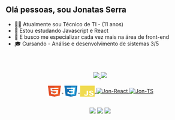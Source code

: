 ## Olá pessoas, sou Jonatas Serra

- 🥷🏽 Atualmente sou Técnico de TI - (11 anos)
- 📖 Estou estudando Javascript e React
- 🔭 E busco me especializar cada vez mais na área de front-end
- 🎓 Cursando - Análise e desenvolvimento de sistemas 3/5

<br><br>

<div align="center">
  <a href="https://github.com/Jonatas-Serra">
  <img height="180em" src="https://github-readme-stats.vercel.app/api?username=Jonatas-Serra&show_icons=true&theme=tokyonight&include_all_commits=true&count_private=true"/>
  <img height="180em" src="https://github-readme-stats.vercel.app/api/top-langs/?username=Jonatas-Serra&&langs_count=7&theme=tokyonight"/>
</div>
  
<div align="center" style="display: inline_block"><br>
  <img align="center" alt="Jon-HTML" height="30" width="40" src="https://raw.githubusercontent.com/devicons/devicon/master/icons/html5/html5-original.svg">
  <img align="center" alt="Jon-CSS" height="30" width="40" src="https://raw.githubusercontent.com/devicons/devicon/master/icons/css3/css3-original.svg">
  <img align="center" alt="Jon-Js" height="30" width="40" src="https://raw.githubusercontent.com/devicons/devicon/master/icons/javascript/javascript-plain.svg">
  <img align="center" alt="Jon-React" height="30" width="40" src="https://cdn.jsdelivr.net/gh/devicons/devicon/icons/react/react-original-wordmark.svg">
  <img align="center" alt="Jon-TS" height="30" width="40" src="https://cdn.jsdelivr.net/gh/devicons/devicon/icons/typescript/typescript-original.svg">
</div>
  
##
  
<div align="center"> 
  <a href="https://instagram.com/jonatas.serra" target="_blank"><img src="https://img.icons8.com/fluency/344/instagram-new.png" height="40px" target="_blank"></a>
  <a href="mailto:jonatasserra@outlook.com"><img src="https://img.icons8.com/color/452/ms-outlook.png" height="40px" target="_blank"></a>
  <a href="https://www.linkedin.com/in/jonatasserra/" target="_blank"><img src="https://img.icons8.com/color/344/linkedin.png" height="40px" target="_blank"></a> 
</div>
